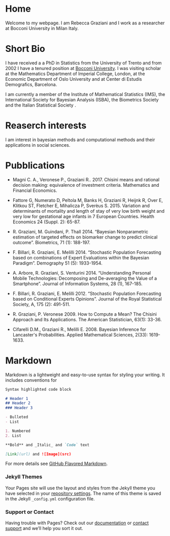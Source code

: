 # Home 

Welcome to my webpage. I am Rebecca Graziani and I work as a researcher at Bocconi University in Milan Italy. 

# Short Bio 
I have received a a PhD in Statistics from the University of Trento and from 2002 I have a tenured position at [Bocconi University](http://didattica.unibocconi.eu/docenti/cv.php?rif=49290&cognome=GRAZIANI&nome=REBECCA).
I was visiting scholar at the Mathematics Department of Imperial College, London, at the Economic Department of Oslo University and at Center di Estudis Demografics, Barcelona.

I am currently a member of the Institute of Mathematical Statistics (IMS), the International Society for Bayesian Analysis (ISBA), the Biometrics Society and the Italian Statistical Society . 

# Reaserch interests
I am interest in bayesian methods and computational methods and their applications in social sciences. 

# Pubblications
 - Magni C. A., Veronese P., Graziani R.. 2017. Chisini means and rational decision making: equivalence of investment criteria. Mathematics and Financial Economics.

- Fattore G, Numerato D, Peltola M, Banks H, Graziani R, Heijnk R, Over E, Klitkou ST, Fletcher E, Mihalicza P, Sverèus S. 2015. Variation and determinants of mortality and length of stay of very low birth weight and very low for gestational age infants in 7 European Countries. Health Economics 24 (Suppl. 2): 65-87.

- R. Graziani, M. Guindani, P. Thall 2014. “Bayesian Nonparametric estimation of targeted effects on biomarker change to predict clinical outcome”. Biometrics, 71 (1): 188-197.

- F. Billari, R. Graziani, E. Melilli 2014. “Stochastic Population Forecasting based on combinations of Expert Evaluations within the Bayesian Paradigm”. Demography 51 (5): 1933-1954.

- A. Arbore, R. Graziani, S. Venturini 2014.  “Understanding Personal Mobile Technologies: Decomposing and De-averaging the Value of a Smartphone”. Journal of Information Systems, 28 (1), 167-185.

- F. Billari, R. Graziani, E. Melilli 2012.  “Stochastic Population Forecasting based on Conditional Experts Opinions”. Journal of the Royal Statistical Society, A, 175 (2): 491-511.

- R. Graziani, P. Veronese 2009. How to Compute a Mean? The Chisini Approach and Its Applications. The American Statistician, 63(1): 33-36.

- Cifarelli D.M., Graziani R., Melilli E. 2008. Bayesian Inference for Lancaster's Probabilities. Applied Mathematical Sciences, 2(33): 1619-1633.





# Markdown

Markdown is a lightweight and easy-to-use syntax for styling your writing. It includes conventions for

```markdown
Syntax highlighted code block

# Header 1
## Header 2
### Header 3

- Bulleted
- List

1. Numbered
2. List

**Bold** and _Italic_ and `Code` text

[Link](url) and ![Image](src)
```

For more details see [GitHub Flavored Markdown](https://guides.github.com/features/mastering-markdown/).

### Jekyll Themes

Your Pages site will use the layout and styles from the Jekyll theme you have selected in your [repository settings](https://github.com/rebgraz/rebgraz.github.io/settings). The name of this theme is saved in the Jekyll `_config.yml` configuration file.

### Support or Contact

Having trouble with Pages? Check out our [documentation](https://help.github.com/categories/github-pages-basics/) or [contact support](https://github.com/contact) and we’ll help you sort it out.
